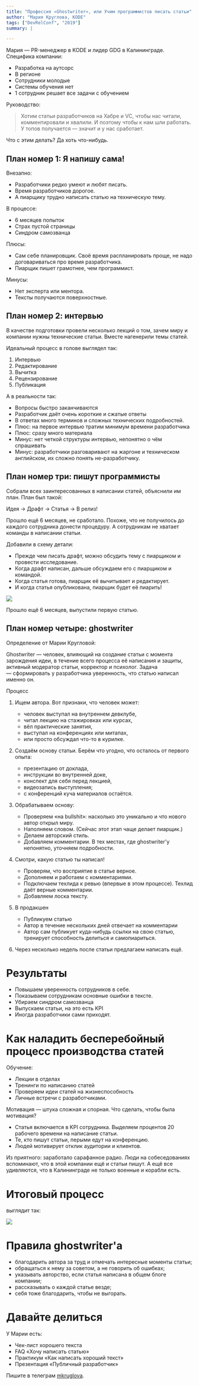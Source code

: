```yaml
---
title: "Профессия «Ghostwriter», или Учим программистов писать статьи"
author: "Мария Круглова, KODE"
tags: ["DevRelConf", "2019"]
summary: |

---
```



Мария — PR-менеджер в KODE и лидер GDG в Калининграде.
Специфика компании:

* Разработка на аутсорс
* В регионе
* Сотрудники молодые
* Системы обучения нет
* 1 сотрудник решает все задачи с обучением

Руководство:

>   Хотим статьи разработчиков на Хабре и VC, чтобы нас читали, комментировали и хвалили.
    И поэтому чтобы к нам шли работать.
    У топов получается — значит и у нас сработает.

Что с этим делать? Да хоть что-нибудь.

## План номер 1: Я напишу сама!

Внезапно: 

* Разработчики редко умеют и любят писать.
* Время разработчиков дорогое.
* А пиарщику трудно написать статью на техническую тему.

В процессе:

* 6 месяцев попыток
* Страх пустой страницы
* Синдром самозванца

Плюсы:

* Сам себе планировщик.
    Своё время распланировать проще, не надо договариваться про время разработчика.
* Пиарщик пишет грамотнее, чем программист.

Минусы:

* Нет эксперта или ментора.
* Тексты получаются поверхностные.

## План номер 2: интервью

В качестве подготовки провели несколько лекций о том, зачем миру и компании нужны технические статьи.
Вместе нагенерили темы статей.

Идеальный процесс в голове выглядел так:

1. Интервью
1. Редактирование
1. Вычитка
1. Рецензирование
1. Публикация

А в реальности так:

* Вопросы быстро заканчиваются
* Разработчик даёт очень короткие и сжатые ответы
* В ответах много терминов и сложных технических подробностей.
* Плюс: на первое интервью тратим минимум времени разработчика
* Плюс: сразу много материала
* Минус: нет четкой структуры интервью, непонятно о чём спрашивать
* Минус: разработчики разговаривают на жаргоне и техническом английском, их сложно понять не-разработчику.

## План номер три: пишут программисты

Собрали всех заинтересованных в написании статей, объяснили им план.
План был такой:

Идея -> Драфт -> Статья -> В релиз!

Прошло ещё 6 месяцев, не сработало.
Похоже, что не получилось до каждого сотрудника донести процедуру. 
А сотрудникам не хватает команды в написании статьи.

Добавили в схему детали:

* Прежде чем писать драфт, можно обсудить тему с пиарщиком и провести исследование.
* Когда драфт написан, дальше обсуждаем его с пиарщиком и командой.
* Когда статья готова, пиарщик её вычитывает и редактирует.
* И когда статья опубликована, пиарщик будет её пиарить!

![](./static/ghostwriters01.png)


Прошло ещё 6 месяцев, выпустили первую статью.

## План номер четыре: ghostwriter

Определение от Марии Кругловой:

Ghostwriter — человек, влияющий на создание статьи с момента зарождения идеи,
в течение всего процесса её написания и защиты, активный модератор статьи, корректор и психолог.
Задача — сформировать у разработчика уверенность, что статью написал именно он.

Процесс

1. Ищем автора. Вот признаки, что человек может:
    * человек выступал на внутреннем девклубе,
    * читал лекцию на стажировках или курсах,
    * вёл практические занятия,
    * выступал на конференциях или митапах,
    * или просто обсуждал что-то в курилке.

2. Создаём основу статьи.
    Берём что угодно, что осталось от первого опыта:
    * презентацию от доклада,
    * инструкции во внутренней доке,
    * конспект для себя перед лекцией,
    * видеозапись выступления;
    * с конференций куча материалов остаётся.

1. Обрабатываем основу:
    * Проверяем «на bullshit»: насколько это уникально и что нового автор открыл миру.
    * Наполняем словом. (Сейчас этот этап чаще делает пиарщик.)
    * Делаем авторский стиль.
    * Добавляем комментарии.
      В тех местах, где ghostwriter'y непонятно, уточняем подробности.

1. Смотри, какую статью ты написал!
    * Проверям, что восприятие в статье верное.
    * Дополняем и работаем с комментариями.
    * Подключаем техлида к ревью (впервые в этом процессе).
      Техлид даёт верные комментарии.
    * Добавляем лоска тексту.

1. В продакшен
    * Публикуем статью
    * Автор в течение нескольких дней отвечает на комментарии
    * Автор сам публикует куда-нибудь ссылки на свою статью, тренирует способность делиться и самопиариться.

1. Через несколько недель после статьи предлагаем написать ещё.

# Результаты

* Повышаем уверенность сотрудников в себе.
* Показываем сотрудникам основные ошибки в тексте.
* Убираем синдром самозванца
* Выпускаем статьи, на это есть KPI
* Иногда разработчики сами приходят.

# Как наладить бесперебойный процесс производства статей

Обучение:

* Лекции в отделах
* Тренинги по написанию статей
* Проверяем идеи статей на жизнеспособность
* Личные встречи с разработчиками.

Мотивация — штука сложная и спорная.
Что сделать, чтобы была мотивация?

* Статья включается в KPI сотрудника.
    Выделяем процентов 20 рабочего времени на написание статьи.
* Те, кто пишут статьи, перыми едут на конференцию.
* Людей мотивирует отклик аудитории и клиентов.

Из приятного: заработало сарафанное радио. 
Люди на собеседованиях вспоминают, что в этой компании ещё и статьи пишут.
А ещё все удивляются, что в Калининграде не только военные и корабли есть.

# Итоговый процесс

выглядит так:


![](./static/ghostwriters02.png)


# Правила ghostwriter'а

* благодарить автора за труд и отмечать интересные моменты статьи;
* обращаться к нему за советом, а не говорить об ошибках;
* указывать авторство, если статья написана в общем блоге компании;
* рассказывать о каждой статье везде;
* себя тоже благодарить, чтобы не выгорать.

# Давайте делиться

У Марии есть:

* Чек-лист хорошего текста
* FAQ «Хочу написать статью»
* Практикум «Как написать хороший текст»
* Презентация «Публичный разработчик»

Пишите в телеграм [mkruglova](https://t.me/mkruglova).
